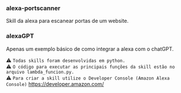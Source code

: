 ### alexa-portscanner
Skill da alexa para escanear portas de um website.

### alexaGPT
Apenas um exemplo básico de como integrar a alexa com o chatGPT.

:warning: `Todas skills foram desenvolvidas em python.`<br>
:warning: `O código para executar as principais funções da skill estão no arquivo lambda_funcion.py.`<br>
⚠️ `Para criar a skill utilize o Developer Console (Amazon Alexa Console)`  https://developer.amazon.com/<br>
